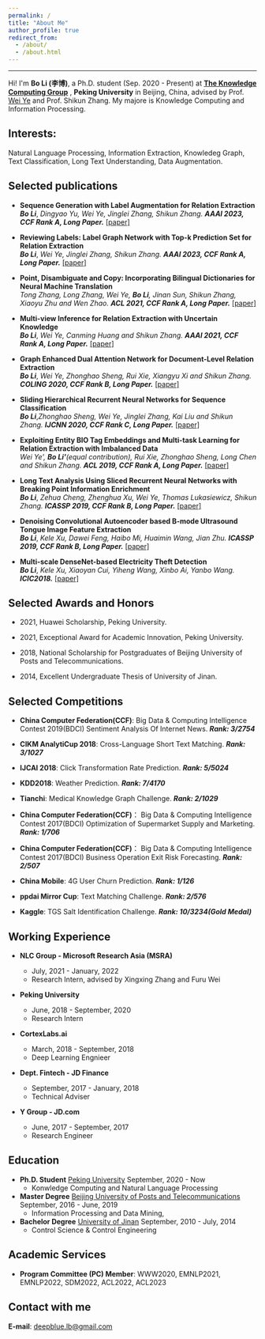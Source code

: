 ```yaml
---
permalink: /
title: "About Me"
author_profile: true
redirect_from: 
  - /about/
  - /about.html
---
```


------
Hi! I'm **Bo Li (李博)**, a Ph.D. student (Sep. 2020 - Present) at [**The Knowledge Computing Group**](https://se.pku.edu.cn/kcg/) , **Peking University** in Beijing, China, advised by Prof. [Wei Ye](https://se.pku.edu.cn/kcl/weiye/) and Prof. Shikun Zhang.
My majore is Knowledge Computing and Information Processing. 

**Interests:** 
------
Natural Language Processing, Information Extraction, Knowledeg Graph, Text Classification, Long Text Understanding, Data Augmentation. 

**Selected publications**
------
* **Sequence Generation with Label Augmentation for Relation Extraction**  
***Bo Li***, *Dingyao Yu, Wei Ye, Jinglei Zhang, Shikun Zhang.* ***AAAI 2023, CCF Rank A, Long Paper.*** [[paper]]()

* **Reviewing Labels: Label Graph Network with Top-k Prediction Set for Relation Extraction**  
***Bo Li***, *Wei Ye, Jinglei Zhang, Shikun Zhang.* ***AAAI 2023, CCF Rank A, Long Paper.*** [[paper]]()

* **Point, Disambiguate and Copy: Incorporating Bilingual Dictionaries for Neural Machine Translation**  
*Tong Zhang, Long Zhang, Wei Ye, **Bo Li**, Jinan Sun, Shikun Zhang, Xiaoyu Zhu and Wen Zhao.* ***ACL 2021, CCF Rank A, Long Paper.*** [[paper]](https://aclanthology.org/2021.acl-long.307/)

* **Multi-view Inference for Relation Extraction with Uncertain Knowledge**  
***Bo Li***, *Wei Ye, Canming Huang and Shikun Zhang.* ***AAAI 2021, CCF Rank A, Long Paper.*** [[paper]](https://ojs.aaai.org/index.php/AAAI/article/view/17563)

* **Graph Enhanced Dual Attention Network for Document-Level Relation Extraction**  
***Bo Li***, *Wei Ye, Zhonghao Sheng, Rui Xie, Xiangyu Xi and Shikun Zhang.* ***COLING 2020, CCF Rank B, Long Paper.*** [[paper]](https://www.aclweb.org/anthology/2020.coling-main.136/)

* **Sliding Hierarchical Recurrent Neural Networks for Sequence Classification**  
***Bo Li***,*Zhonghao Sheng, Wei Ye, Jinglei Zhang, Kai Liu and Shikun Zhang.* ***IJCNN 2020, CCF Rank C, Long Paper.*** [[paper]](https://ieeexplore.ieee.org/abstract/document/9207626)

* **Exploiting Entity BIO Tag Embeddings and Multi-task Learning for Relation Extraction with Imbalanced Data**  
*Wei Ye', **Bo Li'**(equal contribution), Rui Xie, Zhonghao Sheng, Long Chen and Shikun Zhang.* ***ACL 2019, CCF Rank A, Long Paper.*** [[paper]](https://www.aclweb.org/anthology/P19-1130.pdf)

* **Long Text Analysis Using Sliced Recurrent Neural Networks with Breaking Point Information Enrichment**  
***Bo Li***, *Zehua Cheng, Zhenghua Xu, Wei Ye, Thomas Lukasiewicz, Shikun Zhang.* ***ICASSP 2019, CCF Rank B, Long Paper.*** [[paper]](https://ieeexplore.ieee.org/abstract/document/8683812)

* **Denoising Convolutional Autoencoder based B-mode Ultrasound Tongue Image Feature Extraction**  
***Bo Li***, *Kele Xu, Dawei Feng, Haibo Mi, Huaimin Wang, Jian Zhu.* ***ICASSP 2019, CCF Rank B, Long Paper.*** [[paper]](https://ieeexplore.ieee.org/abstract/document/8682806)

* **Multi-scale DenseNet-based Electricity Theft Detection**  
***Bo Li***, *Kele Xu, Xiaoyan Cui, Yiheng Wang, Xinbo Ai, Yanbo Wang.* ***ICIC2018.*** [[paper]](https://link.springer.com/chapter/10.1007%2F978-3-319-95930-6_17)


**Selected Awards and Honors**
------
* 2021, Huawei Scholarship, Peking University.

* 2021, Exceptional Award for Academic Innovation, Peking University.

* 2018, National Scholarship for Postgraduates of Beijing University of Posts and Telecommunications.

* 2014, Excellent Undergraduate Thesis of University of Jinan.

**Selected Competitions**
------
* **China Computer Federation(CCF)**: Big Data & Computing Intelligence Contest 2019(BDCI)  Sentiment Analysis Of Internet News.  ***Rank: 3/2754***  

* **CIKM AnalytiCup 2018**:  Cross-Language Short Text Matching.  ***Rank: 3/1027***

* **IJCAI 2018**:  Click Transformation Rate Prediction.  ***Rank: 5/5024***

* **KDD2018**:  Weather Prediction.  ***Rank: 7/4170***

* **Tianchi**:  Medical Knowledge Graph Challenge.  ***Rank: 2/1029***

* **China Computer Federation(CCF)**： Big Data & Computing Intelligence Contest 2017(BDCI) Optimization of Supermarket Supply and Marketing.  ***Rank: 1/706***

* **China Computer Federation(CCF)**： Big Data & Computing Intelligence Contest 2017(BDCI) Business Operation Exit Risk Forecasting.  ***Rank: 2/507***

* **China Mobile**: 4G User Churn Prediction.   ***Rank: 1/126***

* **ppdai Mirror Cup**: Text Matching Challenge.   ***Rank: 2/576***

* **Kaggle**:  TGS Salt Identification Challenge.  ***Rank: 10/3234(Gold Medal)***

**Working Experience**
------
* **NLC Group - Microsoft Research Asia (MSRA)** 
  * July, 2021 - January, 2022 
  * Research Intern, advised by Xingxing Zhang and Furu Wei

* **Peking University**
  * June, 2018 - September, 2020
  * Research Intern

* **CortexLabs.ai**   
  * March, 2018 - September, 2018
  * Deep Learning Engnieer

* **Dept. Fintech - JD Finance**   
  * September, 2017 - January, 2018
  * Technical Adviser

* **Y Group - JD.com**   
  * June, 2017 - September, 2017
  * Research Engineer

**Education**
------
* **Ph.D. Student** [Peking University](https://www.pku.edu.cn/)    September, 2020 - Now  
  - Konwledge Computing and Natural Language Processing
* **Master Degree**  [Beijing University of Posts and Telecommunications](https://www.bupt.edu.cn/)   September, 2016 - June, 2019  
  - Information Processing and Data Mining,  
* **Bachelor Degree** [University of Jinan](http://www.ujn.edu.cn/)   September, 2010 - July, 2014  
  - Control Science & Control Engineering 
 
 
**Academic Services**
------
* **Program Committee (PC) Member**: WWW2020, EMNLP2021, EMNLP2022, SDM2022, ACL2022, ACL2023


**Contact with me**
------
**E-mail**: deepblue.lb@gmail.com  
